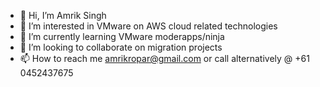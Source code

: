 - 👋 Hi, I’m Amrik Singh
- 👀 I’m interested in VMware on AWS cloud related technologies
- 🌱 I’m currently learning VMware moderapps/ninja
- 💞️ I’m looking to collaborate on migration projects
- 📫 How to reach me amrikropar@gmail.com or call alternatively @ +61 0452437675

<!---
amrikropar/amrikropar is a ✨ special ✨ repository because its `README.md` (this file) appears on your GitHub profile.
You can click the Preview link to take a look at your changes.
--->
